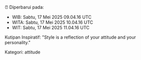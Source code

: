 ⏰ Diperbarui pada:
- WIB: Sabtu, 17 Mei 2025 09.04.16 UTC
- WITA: Sabtu, 17 Mei 2025 10.04.16 UTC
- WIT: Sabtu, 17 Mei 2025 11.04.16 UTC

Kutipan Inspiratif:
"Style is a reflection of your attitude and your personality."


Kategori: attitude

